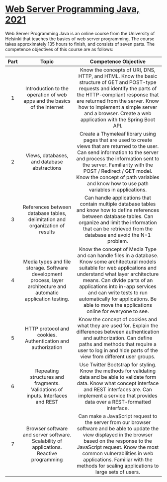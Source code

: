 # [Web Server Programming Java, 2021](https://web-palvelinohjelmointi-21.mooc.fi/)

Web Server Programming Java is an online course from the University of Helsinki that teaches the basics of web server programming. The course takes approximately 135 hours to finish, and consists of seven parts. The competence objectives of this course are as follows:

| **Part** |                          **Topic**                           |                   **Competence Objective**                   |
| :------: | :----------------------------------------------------------: | :----------------------------------------------------------: |
|    1     | Introduction to the operation of web apps and the basics of the Internet | Know the concepts of URI, DNS, HTTP, and HTML. Know the basic structure of GET and POST-type requests and identify the parts of the HTTP-compliant response that are returned from the server. Know how to implement a simple server and a browser. Create a web application with the Spring Boot API. |
|    2     |         Views, databases, and database abstractions          | Create a Thymeleaf library using pages that are used to create views that are returned to the user. Can send information to the server and process the information sent to the server. Familiarity with the POST / Redirect / GET model. Know the concept of path variables and know how to use path variables in applications. |
|    3     | References between database tables, delimitation and organization of results | Can handle applications that contain multiple database tables and know how to define references between database tables. Can organize and limit the information that can be retrieved from the database and avoid the N+1 problem. |
|    4     | Media types and file storage. Software development process, layer architecture and automatic application testing. | Know the concept of Media Type and can handle files in a database. Know some architectural models suitable for web applications and understand what layer architecture means. Can divide parts of an applications into in-app services and can write tests to run automatically for applications. Be able to move the applications online for everyone to see. |
|    5     | HTTP protocol and cookies. Authentication and authorization  | Know the concept of cookies and what they are used for. Explain the differences between authentication and authorization. Can define paths and methods that require a user to log in and hide parts of the view from different user groups. |
|    6     | Repeating structures and fragments. Validations of inputs. Interfaces and REST | Use Twitter Bootstrap for styling. Know the methods for validating data and be able to validate form data. Know what concept interface and REST interfaces are. Can implement a service that provides data over a REST-formatted interface. |
|    7     | Browser software and server software. Scalability of applications. Reactive programming | Can make a JavaScript request to the server from our browser software and be able to update the view displayed in the browser based on the response to the JavaScript request. Know the most common vulnerabilities in web applications. Familiar with the methods for scaling applications to large sets of users. |
